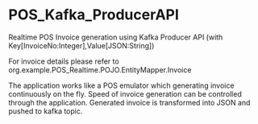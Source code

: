 # POS_Kafka_ProducerAPI
Realtime POS Invoice generation using Kafka Producer API (with Key[InvoiceNo:Integer],Value[JSON:String])

For invoice details please refer to org.example.POS_Realtime.POJO.EntityMapper.Invoice

The application works like a POS emulator which generating invoice continuously on the fly. Speed of invoice generation can be controlled through the application. Generated invoice is transformed into JSON and pushed to kafka topic.
